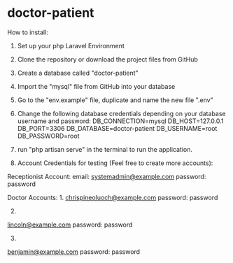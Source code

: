 # doctor-patient

How to install:

1. Set up your php Laravel Environment
2. Clone the repository or download the project files from GitHub
3. Create a database called "doctor-patient"
4. Import the "mysql" file from GitHub into your database
5. Go to the "env.example" file, duplicate and name the new file ".env"
6. Change the following database credentials depending on your database username and password:
DB_CONNECTION=mysql
DB_HOST=127.0.0.1
DB_PORT=3306
DB_DATABASE=doctor-patient
DB_USERNAME=root
DB_PASSWORD=root

7. run "php artisan serve" in the terminal to run the application.
8. Account Credentials for testing (Feel free to create more accounts):

Receptionist Account:
email: systemadmin@example.com
password: password

Doctor Accounts:
1. 
chrispineoluoch@example.com
password: password

2. 
lincoln@example.com
password: password

3.
benjamin@example.com
password: password
